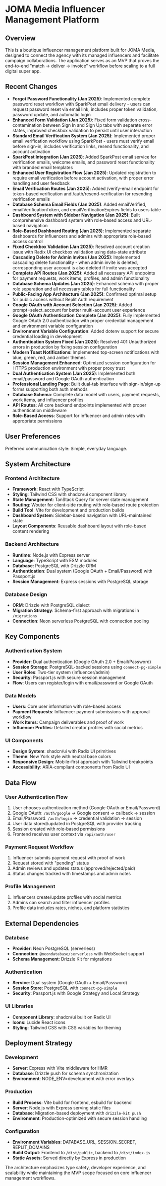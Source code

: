 # JOMA Media Influencer Management Platform

## Overview

This is a boutique influencer management platform built for JOMA Media, designed to connect the agency with its managed influencers and facilitate campaign collaborations. The application serves as an MVP that proves the end-to-end "match → deliver → invoice" workflow before scaling to a full digital super app.

## Recent Changes

- **Forgot Password Functionality (Jan 2025)**: Implemented complete password reset workflow with SparkPost email delivery - users can request password reset via email link, includes proper token validation, password update, and automatic login
- **Enhanced Form Validation (Jan 2025)**: Fixed form validation cross-contamination between Sign In and Sign Up tabs with separate error states, improved checkbox validation to persist until user interaction
- **Standard Email Verification System (Jan 2025)**: Implemented proper email verification workflow using SparkPost - users must verify email before sign-in, includes verification links, resend functionality, and account activation
- **SparkPost Integration (Jan 2025)**: Added SparkPost email service for verification emails, welcome emails, and password reset functionality with branded email templates
- **Enhanced User Registration Flow (Jan 2025)**: Updated registration to require email verification before account activation, with proper error handling and user feedback
- **Email Verification Routes (Jan 2025)**: Added /verify-email endpoint for token-based verification and /auth/resend-verification for resending verification emails
- **Database Schema Email Fields (Jan 2025)**: Added emailVerified, emailVerificationToken, and emailVerificationExpires fields to users table
- **Dashboard System with Sidebar Navigation (Jan 2025)**: Built comprehensive dashboard system with role-based access and URL-based navigation
- **Role-Based Dashboard Routing (Jan 2025)**: Implemented separate dashboards for influencers and admins with appropriate role-based access control
- **Fixed Checkbox Validation (Jan 2025)**: Resolved account creation issue with Radix UI checkbox validation using data-state attribute
- **Cascading Delete for Admin Invites (Jan 2025)**: Implemented cascading delete functionality - when admin invite is deleted, corresponding user account is also deleted if invite was accepted
- **Complete API Routes (Jan 2025)**: Added all necessary API endpoints for payment requests, work items, profiles, and admin functionality
- **Database Schema Updates (Jan 2025)**: Enhanced schema with proper role separation and all necessary tables for full functionality
- **Public-Facing App Architecture (Jan 2025)**: Confirmed optimal setup for public access without Replit Auth requirement
- **Google OAuth with Account Selection (Jan 2025)**: Added prompt=select_account for better multi-account user experience
- **Google OAuth Authentication Complete (Jan 2025)**: Fully implemented Google OAuth 2.0 authentication with proper credential management and environment variable configuration
- **Environment Variable Configuration**: Added dotenv support for secure credential loading in development
- **Authentication System Fixed (Jan 2025)**: Resolved 401 Unauthorized errors in production by fixing session configuration
- **Modern Toast Notifications**: Implemented top-screen notifications with blue, green, red, and amber themes
- **Session Management Enhanced**: Optimized session configuration for HTTPS production environment with proper proxy trust
- **Dual Authentication System (Jan 2025)**: Implemented both email/password and Google OAuth authentication
- **Professional Landing Page**: Built dual-tab interface with sign-in/sign-up forms supporting both auth methods
- **Database Schema**: Complete data model with users, payment requests, work items, and influencer profiles
- **API Routes**: All core backend endpoints implemented with proper authentication middleware
- **Role-Based Access**: Support for influencer and admin roles with appropriate permissions

## User Preferences

Preferred communication style: Simple, everyday language.

## System Architecture

### Frontend Architecture
- **Framework**: React with TypeScript
- **Styling**: Tailwind CSS with shadcn/ui component library
- **State Management**: TanStack Query for server state management
- **Routing**: Wouter for client-side routing with role-based route protection
- **Build Tool**: Vite for development and production builds
- **Dashboard System**: Sidebar-based navigation with URL-maintained state
- **Layout Components**: Reusable dashboard layout with role-based content rendering

### Backend Architecture
- **Runtime**: Node.js with Express server
- **Language**: TypeScript with ESM modules
- **Database**: PostgreSQL with Drizzle ORM
- **Authentication**: Dual system (Google OAuth + Email/Password) with Passport.js
- **Session Management**: Express sessions with PostgreSQL storage

### Database Design
- **ORM**: Drizzle with PostgreSQL dialect
- **Migration Strategy**: Schema-first approach with migrations in `/migrations`
- **Connection**: Neon serverless PostgreSQL with connection pooling

## Key Components

### Authentication System
- **Provider**: Dual authentication (Google OAuth 2.0 + Email/Password)
- **Session Storage**: PostgreSQL-backed sessions using `connect-pg-simple`
- **User Roles**: Two-tier system (influencer/admin)
- **Security**: Passport.js with secure session management
- **Flow**: Users can register/login with email/password or Google OAuth

### Data Models
- **Users**: Core user information with role-based access
- **Payment Requests**: Influencer payment submissions with approval workflow
- **Work Items**: Campaign deliverables and proof of work
- **Influencer Profiles**: Detailed creator profiles with social metrics

### UI Components
- **Design System**: shadcn/ui with Radix UI primitives
- **Theme**: New York style with neutral base colors
- **Responsive Design**: Mobile-first approach with Tailwind breakpoints
- **Accessibility**: ARIA-compliant components from Radix UI

## Data Flow

### User Authentication Flow
1. User chooses authentication method (Google OAuth or Email/Password)
2. Google OAuth: `/auth/google` → Google consent → callback → session
3. Email/Password: `/auth/login` → credential validation → session
4. User data stored/updated in PostgreSQL with provider tracking
5. Session created with role-based permissions
6. Frontend receives user context via `/api/auth/user`

### Payment Request Workflow
1. Influencer submits payment request with proof of work
2. Request stored with "pending" status
3. Admin reviews and updates status (approved/rejected/paid)
4. Status changes tracked with timestamps and admin notes

### Profile Management
1. Influencers create/update profiles with social metrics
2. Admins can search and filter influencer profiles
3. Profile data includes rates, niches, and platform statistics

## External Dependencies

### Database
- **Provider**: Neon PostgreSQL (serverless)
- **Connection**: `@neondatabase/serverless` with WebSocket support
- **Schema Management**: Drizzle Kit for migrations

### Authentication
- **Service**: Dual system (Google OAuth + Email/Password)
- **Session Store**: PostgreSQL with `connect-pg-simple`
- **Security**: Passport.js with Google Strategy and Local Strategy

### UI Libraries
- **Component Library**: shadcn/ui built on Radix UI
- **Icons**: Lucide React icons
- **Styling**: Tailwind CSS with CSS variables for theming

## Deployment Strategy

### Development
- **Server**: Express with Vite middleware for HMR
- **Database**: Drizzle push for schema synchronization
- **Environment**: NODE_ENV=development with error overlays

### Production
- **Build Process**: Vite build for frontend, esbuild for backend
- **Server**: Node.js with Express serving static files
- **Database**: Migration-based deployment with `drizzle-kit push`
- **Environment**: Production-optimized with secure session handling

### Configuration
- **Environment Variables**: DATABASE_URL, SESSION_SECRET, REPLIT_DOMAINS
- **Build Output**: Frontend to `/dist/public`, backend to `/dist/index.js`
- **Static Assets**: Served directly by Express in production

The architecture emphasizes type safety, developer experience, and scalability while maintaining the MVP scope focused on core influencer management workflows.